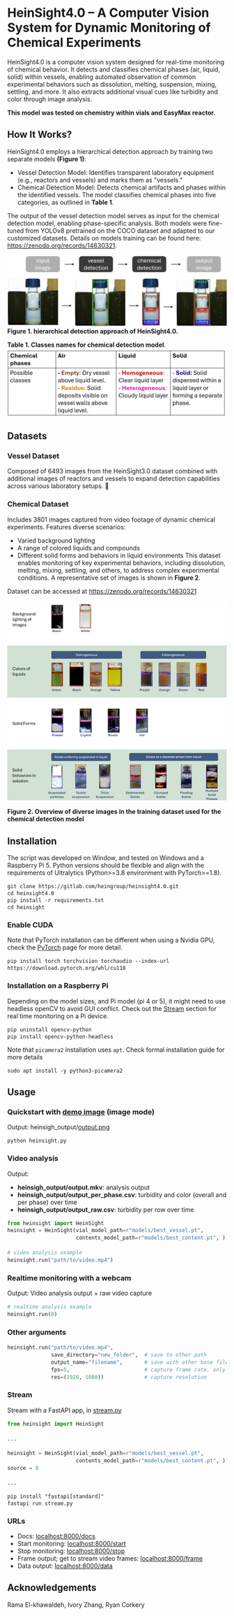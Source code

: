 # HeinSight4.0 – A Computer Vision System for Dynamic Monitoring of Chemical Experiments
HeinSight4.0 is a computer vision system designed for real-time monitoring of chemical behavior. It detects and classifies chemical phases (air, liquid, solid) within vessels, enabling automated observation of common experimental behaviors such as dissolution, melting, suspension, mixing, settling, and more. It also extracts additional visual cues like turbidity and color through image analysis.

**This model was tested on chemistry within vials and EasyMax reactor.**

## How It Works?
HeinSight4.0 employs a hierarchical detection approach by training two separate models **(Figure 1)**:
- Vessel Detection Model: Identifies transparent laboratory equipment (e.g., reactors and vessels) and marks them as "vessels."
- Chemical Detection Model: Detects chemical artifacts and phases within the identified vessels. The model classifies chemical phases into five categories, as outlined in **Table 1**.

The output of the vessel detection model serves as input for the chemical detection model, enabling phase-specific analysis. Both models were fine-tuned from YOLOv8 pretrained on the COCO dataset and adapted to our customized datasets.
Details on models training can be found here: https://zenodo.org/records/14630321. 

![](docs/model_method.png)
**Figure 1. hierarchical detection approach of HeinSight4.0.** 



**Table 1. Classes names for chemical detection model**. 
![](docs/classes.png)


## Datasets
### Vessel Dataset
Composed of 6493 images from the HeinSight3.0 dataset combined with additional images of reactors and vessels to expand detection capabilities across various laboratory setups.
	
### Chemical Dataset
Includes 3801 images captured from video footage of dynamic chemical experiments.
Features diverse scenarios:
* Varied background lighting
* A range of colored liquids and compounds
* Different solid forms and behaviors in liquid environments
This dataset enables monitoring of key experimental behaviors, including dissolution, melting, mixing, settling, and others, to address complex experimental conditions. A representative set of images is shown in **Figure 2**.

Dataset can be accessed at https://zenodo.org/records/14630321


![](docs/dataset.png)

**Figure 2. Overview of diverse images in the training dataset used for the chemical detection model**

## Installation
The script was developed on Window, and tested on Windows and a Raspberry Pi 5. Python versions should be flexible and align with the requirements of Ultralytics
(Python>=3.8 environment with PyTorch>=1.8). 
```commandline
git clone https://gitlab.com/heingroup/heinsight4.0.git
cd heinsight4.0
pip install -r requirements.txt
cd heinsight
```
### Enable CUDA
Note that PyTorch installation can be different when using a Nvidia GPU, check the [PyTorch](https://pytorch.org/) page for more detail.  
```
pip install torch torchvision torchaudio --index-url https://download.pytorch.org/whl/cu118
```
### Installation on a Raspberry Pi

Depending on the model sizes, and Pi model (pi 4 or 5), it might need to use headless openCV to avoid GUI conflict. Check out the [Stream](#stream) section for real time monitoring on a Pi device.
```
pip uninstall opencv-python
pip install opencv-python-headless
```
Note that `picamera2` installation uses `apt`. Check formal installation guide for more details
```
sudo apt install -y python3-picamera2
```

## Usage
### Quickstart with [demo image](examples/demo.png) (image mode)
Output: heinsigh_output/[output.png](examples/demo_output.png)
```commandline
python heinsight.py
```
### Video analysis 
Output: 
* **heinsigh_output/output.mkv**: analysis output
* **heinsigh_output/output_per_phase.csv**: turbidity and color (overall and per phase) over time
* **heinsigh_output/output_raw.csv**: turbidity per row over time
```python
from heinsight import HeinSight
heinsight = HeinSight(vial_model_path=r"models/best_vessel.pt",
                      contents_model_path=r"models/best_content.pt", )

# video analysis example
heinsight.run("path/to/video.mp4")
```

### Realtime monitoring with a webcam
Output: Video analysis output + raw video capture
```python
# realtime analysis example
heinsight.run(0)
```

### Other arguments
```python
heinsight.run("path/to/video.mp4", 
              save_directory="new_folder",  # save to other path
              output_name="filename",       # save with other base filename
              fps=5,                        # capture frame rate, only available with webcam
              res=(1920, 1080))             # capture resolution
```

### Stream
Stream with a FastAPI app, in [stream.py](heinsight/stream.py)

```python
from heinsight import HeinSight

...

heinsight = HeinSight(vial_model_path=r"models/best_vessel.pt",
                      contents_model_path=r"models/best_content.pt", )
source = 0

...
```
```commandline
pip install "fastapi[standard]"
fastapi run stream.py
```
### URLs
* Docs:   [localhost:8000/docs](http://localhost:8000/docs)
* Start monitoring:   [localhost:8000/start](http://localhost:8000/start) 
* Stop monitoring:    [localhost:8000/stop](http://localhost:8000/stop) 
* Frame output; get to stream video frames:    [localhost:8000/frame](http://localhost:8000/frame)
* Data output:    [localhost:8000/data](http://localhost:8000/data)

## Acknowledgements
Rama El-khawaldeh, Ivory Zhang, Ryan Corkery

